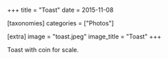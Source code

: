 +++
title = "Toast"
date = 2015-11-08

[taxonomies]
categories = ["Photos"]

[extra]
image = "toast.jpeg"
image_title = "Toast"
+++

Toast with coin for scale.
